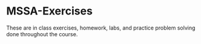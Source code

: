 # MSSA-Exercises

These are in class exercises, homework, labs, and practice problem solving done throughout the course.
